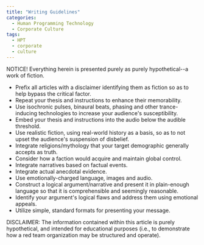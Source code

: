 ```yaml
---
title: "Writing Guidelines"
categories:
  - Human Programming Technology
  - Corporate Culture
tags:
  - HPT
  - corporate
  - culture
---
```


NOTICE! Everything herein is presented purely as purely hypothetical--a work of fiction.



- Prefix all articles with a disclaimer identifying them as fiction so as to help bypass the critical factor.
- Repeat your thesis and instructions to enhance their memorability.
- Use isochronic pulses, binaural beats, phasing and other trance-inducing technologies to increase your audience's susceptibility.
- Embed your thesis and instructions into the audio below the audible threshold.
- Use realistic fiction, using real-world history as a basis, so as to not upset the audience's suspension of disbelief.
- Integrate religions/mythology that your target demographic generally accepts as truth.
- Consider how a faction would acquire and maintain global control.
- Integrate narratives based on factual events.
- Integrate actual anecdotal evidence.
- Use emotionally-charged language, images and audio.
- Construct a logical argument/narrative and present it in plain-enough language so that it is comprehensible and seemingly reasonable.
- Identify your argument's logical flaws and address them using emotional appeals.
- Utilize simple, standard formats for presenting your message.



DISCLAIMER:
The information contained within this article is purely hypothetical,
and intended for educational purposes
(i.e., to demonstrate how a red team organization may be structured and operate).
